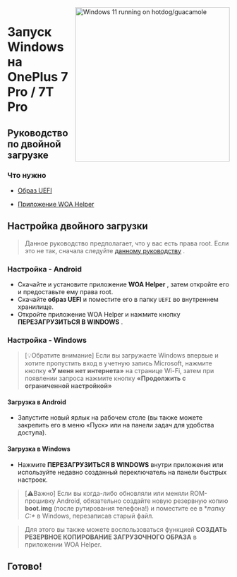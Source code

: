 <img align="right" src="https://github.com/n00b69/woa-op7/blob/main/op7.png" width="350" alt="Windows 11 running on hotdog/guacamole">

# Запуск Windows на OnePlus 7 Pro / 7T Pro

## Руководство по двойной загрузке

### Что нужно
- [Образ UEFI](https://github.com/n00b69/woa-op7/releases/tag/UEFI)

- [Приложение WOA Helper](https://github.com/n00b69/woa-helper/releases/tag/APK)

## Настройка двойного загрузки
> Данное руководство предполагает, что у вас есть права root. Если это не так, сначала следуйте [данному руководству](2-root-ru.md) .

### Настройка - Android
- Скачайте и установите приложение **WOA Helper** , затем откройте его и предоставьте ему права root.
- Скачайте **образ UEFI** и поместите его в папку `UEFI` во внутреннем хранилище.
- Откройте приложение WOA Helper и нажмите кнопку **ПЕРЕЗАГРУЗИТЬСЯ В WINDOWS** .

### Настройка - Windows
> [💡Обратите внимание]
> Если вы загружаете Windows впервые и хотите пропустить вход в учетную запись Microsoft, нажмите кнопку **«У меня нет интернета»** на странице Wi-Fi, затем при появлении запроса нажмите кнопку **«Продолжить с ограниченной настройкой»** 

#### Загрузка в Android
- Запустите новый ярлык на рабочем столе (вы также можете закрепить его в меню «Пуск» или на панели задач для удобства доступа).

#### Загрузка в Windows
- Нажмите **ПЕРЕЗАГРУЗИТЬСЯ В WINDOWS** внутри приложения или используйте недавно созданный переключатель на панели быстрых настроек.

>[⚠️Важно]
> Если вы когда-либо обновляли или меняли ROM-прошивку Android, обязательно создайте новую резервную копию **boot.img** (после рутирования телефона!) и поместите ее в **папку C:\** в Windows, перезаписав старый файл.

> Для этого вы также можете воспользоваться функцией **СОЗДАТЬ РЕЗЕРВНОЕ КОПИРОВАНИЕ ЗАГРУЗОЧНОГО ОБРАЗА** в приложении WOA Helper.

## Готово! 















